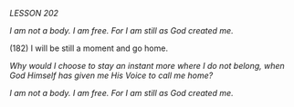 *LESSON 202*

*I am not a body. I am free.*
*For I am still as God created me.*

(182) I will be still a moment and go home.

_Why would I choose to stay an instant more where I do not belong, when God Himself has given me His Voice to call me home?_

*I am not a body. I am free.*
*For I am still as God created me.*